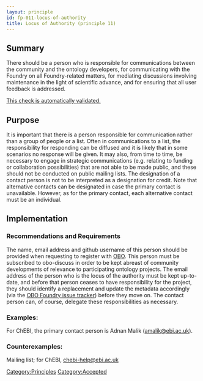 ```yaml
---
layout: principle
id: fp-011-locus-of-authority
title: Locus of Authority (principle 11)
---
```


## Summary
There should be a person who is responsible for communications between the 
community and the ontology developers, for communicating with the Foundry on all 
Foundry-related matters, for mediating discussions involving maintenance in the 
light of scientific advance, and for ensuring that all user feedback is addressed.

[This check is automatically validated.](checks/fp_011)

## Purpose
It is important that there is a person responsible for communication rather than a group of people or a list. Often in communications to a list, the responsibility for responding can be diffused and it is likely that in some scenarios no response will be given. It may also, from time to time, be necessary to engage in strategic communications (e.g. relating to funding or collaboration possibilities) that are not able to be made public, and these should not be conducted on public mailing lists. The designation of a contact person is not to be interpreted as a designation for credit. Note that alternative contacts can be designated in case the primary contact is unavailable. However, as for the primary contact, each alternative contact must be an individual.

## Implementation
    
### Recommendations and Requirements

The name, email address and github username of this person should be provided when requesting to register with [OBO](http://obofoundry.org). 
This person must be subscribed to 
obo-discuss in order to be kept abreast of community developments of relevance to 
participating ontology projects. The email address of the person who is the locus of the 
authority must be kept up-to-date, and before that person ceases to have responsibility 
for the project, they should identify a replacement and update the metadata accordingly 
(via the [OBO Foundry issue tracker](https://github.com/OBOFoundry/OBOFoundry.github.io/issues)) before they move on. The contact person can, of course, delegate 
these responsibilities as necessary.

### Examples: 
For ChEBI, the primary contact person is Adnan Malik (amalik@ebi.ac.uk). 

### Counterexamples: 
Mailing list; for ChEBI, chebi-help@ebi.ac.uk

<Category:Principles> <Category:Accepted>
